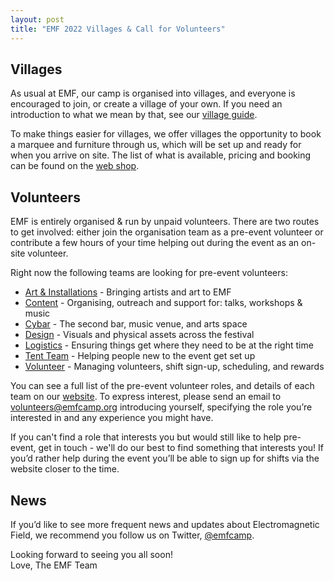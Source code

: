 ```yaml
---
layout: post
title: "EMF 2022 Villages & Call for Volunteers"
---
```

Villages
--------
As usual at EMF, our camp is organised into villages, and everyone is encouraged to join, or create a village of your
own.  If you need an introduction to what we mean by that, see our [village guide](https://emfcamp.org/about/villages).

To make things easier for villages, we offer villages the opportunity to book a marquee and furniture through us, which 
will be set up and ready for when you arrive on site. The list of what is available, pricing and booking can be found 
on the [web shop](https://emfcamp.org/tickets/hire).

Volunteers
----------
EMF is entirely organised & run by unpaid volunteers. There are two routes to get involved: either join the organisation
team as a pre-event volunteer or contribute a few hours of your time helping out during the event as an on-site volunteer.

Right now the following teams are looking for pre-event volunteers:

* [Art & Installations](https://emfcamp.org/about/volunteer-roles#arts) - Bringing artists and art to EMF
* [Content](https://emfcamp.org/about/volunteer-roles#content) - Organising, outreach and support for: talks, workshops & music
* [Cybar](https://emfcamp.org/about/volunteer-roles#cybar) - The second bar, music venue, and arts space
* [Design](https://emfcamp.org/about/volunteer-roles#design) - Visuals and physical assets across the festival
* [Logistics](https://emfcamp.org/about/volunteer-roles#logistics) - Ensuring things get where they need to be at the
  right time
* [Tent Team](https://emfcamp.org/about/volunteer-roles#tent) - Helping people new to the event get set up
* [Volunteer](https://emfcamp.org/about/volunteer-roles#volunteer) - Managing volunteers, shift sign-up, scheduling,
  and rewards

You can see a full list of the pre-event volunteer roles, and details of each team on our [website](https://emfcamp.org/about/volunteer-roles).
To express interest, please send an email to [volunteers@emfcamp.org](mailto:volunteers@emfcamp.org) introducing
yourself, specifying the role you’re interested in and any experience you might have.

If you can't find a role that interests you but would still like to help pre-event, get in touch - we'll do our best to
find something that interests you! If you’d rather help during the event you’ll be able to sign up for shifts via the
website closer to the time.

News
----
If you’d like to see more frequent news and updates about Electromagnetic Field, we recommend you follow us on
Twitter, [@emfcamp](https://twitter.com/emfcamp).

Looking forward to seeing you all soon!
<br>
Love, The EMF Team